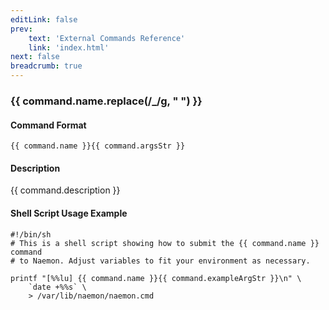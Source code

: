 ```yaml
---
editLink: false
prev:
    text: 'External Commands Reference'
    link: 'index.html'
next: false
breadcrumb: true
---
```


<script setup>
const command = {"args":[{"name":"host_name","type":"host"},{"name":"check_time","type":"timestamp"}],"name":"SCHEDULE_HOST_CHECK","description":"Schedules the next active check of a particular host at 'check_time'. The 'check_time' argument is specified in time_t format (seconds since the UNIX epoch). Note that the host may not actually be checked at the time you specify. This could occur for a number of reasons: active checks are disabled on a program-wide or service-specific basis, the host is already scheduled to be checked at an earlier time, etc. If you want to force the host check to occur at the time you specify, look at the SCHEDULE_FORCED_HOST_CHECK command.","classes":["host"],"argsStr":";host_name;check_time","exampleArgStr":";host1;1478648441"};
</script>

<h3>{{ command.name.replace(/_/g, " ") }}</h3>

#### Command Format

`{{ command.name }}{{ command.argsStr }}`

#### Description

{{ command.description }}

#### Shell Script Usage Example

```sh-vue
#!/bin/sh
# This is a shell script showing how to submit the {{ command.name }} command
# to Naemon. Adjust variables to fit your environment as necessary.

printf "[%%lu] {{ command.name }}{{ command.exampleArgStr }}\n" \
    `date +%%s` \
    > /var/lib/naemon/naemon.cmd
```
